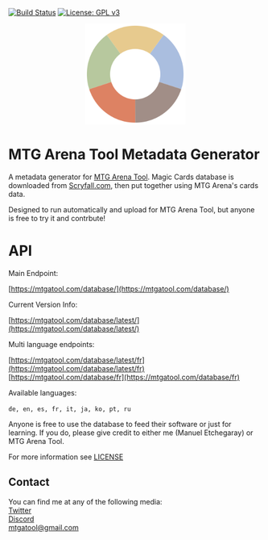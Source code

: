[![Build Status](https://travis-ci.org/Manuel-777/MTG-Arena-Tool-Metadata.svg?branch=master)](https://travis-ci.org/Manuel-777/MTG-Arena-Tool-Metadata)
[![License: GPL v3](https://img.shields.io/badge/License-GPLv3-blue.svg)](https://www.gnu.org/licenses/gpl-3.0)

<p align="center">
  <img width="200" height="200" src="https://github.com/Manuel-777/MTG-Arena-Tool-Metadata/raw/master/icon.png"><br>
  <b><h1>MTG Arena Tool Metadata Generator</h1></b>
</p>


A metadata generator for [MTG Arena Tool](https://github.com/Manuel-777/MTG-Arena-Tool).
Magic Cards database is downloaded from [Scryfall.com](http://scryfall.com), then put together using MTG Arena's cards data.

Designed to run automatically and upload for MTG Arena Tool, but anyone is free to try it and contrbute!

# API

Main Endpoint:

[https://mtgatool.com/database/](https://mtgatool.com/database/)

Current Version Info:

[https://mtgatool.com/database/latest/](https://mtgatool.com/database/latest/)

Multi language endpoints:

[https://mtgatool.com/database/latest/fr](https://mtgatool.com/database/latest/fr)  
[https://mtgatool.com/database/fr](https://mtgatool.com/database/fr)

Available languages:

`de, en, es, fr, it, ja, ko, pt, ru`



Anyone is free to use the database to feed their software or just for learning. If you do, please give credit to either me (Manuel Etchegaray) or MTG Arena Tool.

For more information see [LICENSE](./LICENSE.md)

## Contact
You can find me at any of the following media:  
[Twitter](https://twitter.com/MEtchegaray7)  
[Discord](https://discord.gg/K9bPkJy)  
[mtgatool@gmail.com](mailto:mtgatool@gmail.com)  
